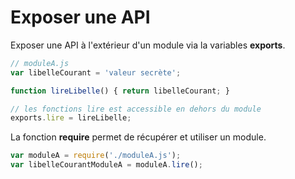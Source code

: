 # Exposer une API

Exposer une API à l'extérieur d'un module via la variables **exports**.

```js
// moduleA.js
var libelleCourant = 'valeur secrète';

function lireLibelle() { return libelleCourant; }

// les fonctions lire est accessible en dehors du module
exports.lire = lireLibelle;
```
La fonction **require** permet de récupérer et utiliser un module.
```js
var moduleA = require('./moduleA.js');
var libelleCourantModuleA = moduleA.lire();
```